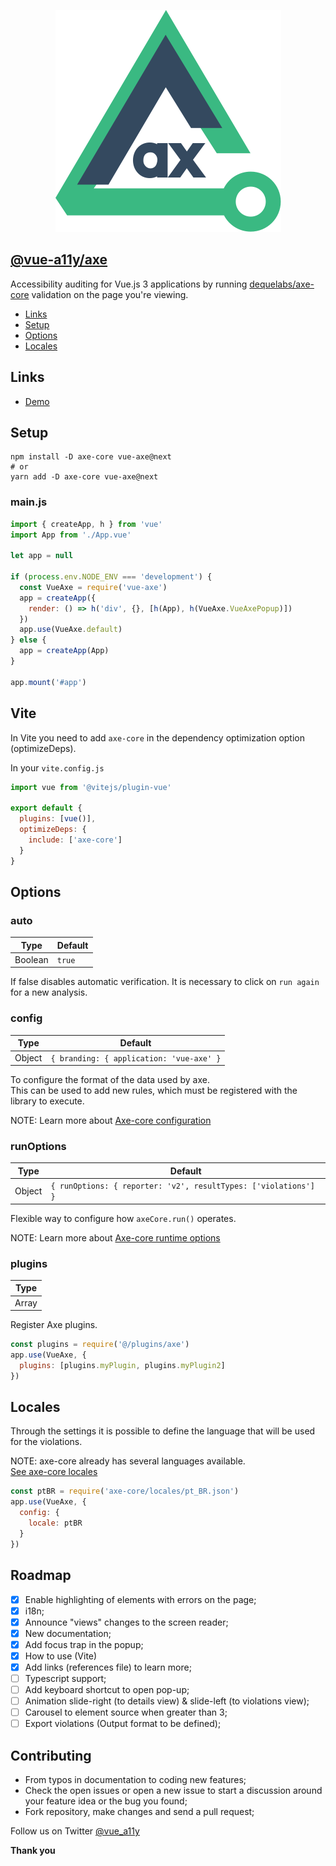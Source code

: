
<p align="center">
  <img src="vue-axe.svg" alt="Vue Axe logo">
</p>

## [@vue-a11y/axe](https://github.com/vue-a11y/vue-axe)
Accessibility auditing for Vue.js 3 applications by running [dequelabs/axe-core](https://github.com/dequelabs/axe-core/) validation on the page you're viewing.

- [Links](#links)
- [Setup](#setup)
- [Options](#options)
- [Locales](#locales)

## Links
- [Demo](https://vue-axe-next.surge.sh/)

## Setup
```shell
npm install -D axe-core vue-axe@next
# or
yarn add -D axe-core vue-axe@next
```

### main.js
```js
import { createApp, h } from 'vue'
import App from './App.vue'

let app = null

if (process.env.NODE_ENV === 'development') {
  const VueAxe = require('vue-axe')
  app = createApp({
    render: () => h('div', {}, [h(App), h(VueAxe.VueAxePopup)])
  })
  app.use(VueAxe.default)
} else {
  app = createApp(App)
}

app.mount('#app')
```

## Vite

In Vite you need to add `axe-core` in the dependency optimization option (optimizeDeps).

In your `vite.config.js`

```js
import vue from '@vitejs/plugin-vue'

export default {
  plugins: [vue()],
  optimizeDeps: {
    include: ['axe-core']
  }
}
```

## Options

### auto

| Type     | Default  |
| -------- | -------- |
| Boolean  | `true`   | 

If false disables automatic verification. 
It is necessary to click on `run again` for a new analysis.

### config

| Type     | Default                                  |
| -------- | ---------------------------------------- |
| Object   | `{ branding: { application: 'vue-axe' }` | 

To configure the format of the data used by axe.  
This can be used to add new rules, which must be registered with the library to execute.

NOTE: Learn more about [Axe-core configuration](https://github.com/dequelabs/axe-core/blob/master/doc/API.md#api-name-axeconfigure)

### runOptions

| Type     | Default                                                         |
| -------- | --------------------------------------------------------------- |
| Object   | `{ runOptions: { reporter: 'v2', resultTypes: ['violations'] }` | 

Flexible way to configure how `axeCore.run()` operates.

NOTE: Learn more about [Axe-core runtime options](https://github.com/dequelabs/axe-core/blob/master/doc/API.md#options-parameter)

### plugins

| Type     |
| -------- |
| Array    | 

Register Axe plugins.

```js
const plugins = require('@/plugins/axe')
app.use(VueAxe, {
  plugins: [plugins.myPlugin, plugins.myPlugin2]
})
```

## Locales

Through the settings it is possible to define the language that will be used for the violations.

NOTE: axe-core already has several languages ​​available.  
[See axe-core locales](https://github.com/dequelabs/axe-core/tree/develop/locales)

```js
const ptBR = require('axe-core/locales/pt_BR.json')
app.use(VueAxe, {
  config: {
    locale: ptBR
  }
})
```

## Roadmap

- [x] Enable highlighting of elements with errors on the page;
- [x] i18n;
- [x] Announce "views" changes to the screen reader;
- [x] New documentation;
- [x] Add focus trap in the popup;
- [x] How to use (Vite)
- [x] Add links (references file) to learn more;
- [ ] Typescript support;
- [ ] Add keyboard shortcut to open pop-up;
- [ ] Animation slide-right (to details view) & slide-left (to violations view);
- [ ] Carousel to element source when greater than 3;
- [ ] Export violations (Output format to be defined);

## Contributing
- From typos in documentation to coding new features;
- Check the open issues or open a new issue to start a discussion around your feature idea or the bug you found;
- Fork repository, make changes and send a pull request;

Follow us on Twitter [@vue_a11y](https://twitter.com/vue_a11y)

**Thank you**








